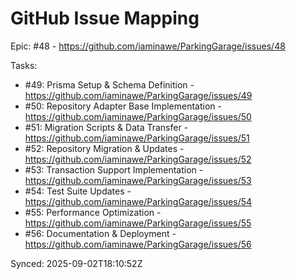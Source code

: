 # GitHub Issue Mapping

Epic: #48 - https://github.com/iaminawe/ParkingGarage/issues/48

Tasks:
- #49: Prisma Setup & Schema Definition - https://github.com/iaminawe/ParkingGarage/issues/49
- #50: Repository Adapter Base Implementation - https://github.com/iaminawe/ParkingGarage/issues/50
- #51: Migration Scripts & Data Transfer - https://github.com/iaminawe/ParkingGarage/issues/51
- #52: Repository Migration & Updates - https://github.com/iaminawe/ParkingGarage/issues/52
- #53: Transaction Support Implementation - https://github.com/iaminawe/ParkingGarage/issues/53
- #54: Test Suite Updates - https://github.com/iaminawe/ParkingGarage/issues/54
- #55: Performance Optimization - https://github.com/iaminawe/ParkingGarage/issues/55
- #56: Documentation & Deployment - https://github.com/iaminawe/ParkingGarage/issues/56

Synced: 2025-09-02T18:10:52Z
